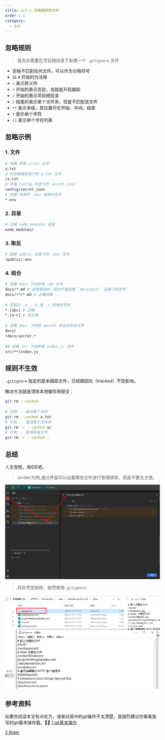 ```yaml
---
title: Git-1.忽略跟踪的文件
order : 1
category:
  - Git
---
```


## 忽略规则

> 首先你需要在项目根目录下新建一个 `.gitignore` 文件

+ 空格不匹配任何文件，可以作为分隔符号
+ 以 `#` 开始的为注释
+ `\` 表示转义符
+ `!` 开始的表示否定，也就是开启跟踪
+ `/` 开始的表示项目根目录
+ `/` 结尾的表示某个文件夹，但是不匹配该文件
+ `**` 表示多级，其位置可在开始，中间，结束
+ `?` 表示单个字符
+ `[]` 表示单个字符列表

## 忽略示例

### 1. 文件

```bash
# 忽略 所有 a.txt 文件
a.txt
# 仅忽略根目录下的 a.txt 文件
/a.txt
# 忽略 config 目录下的 secret.json
config/secret.json
# 忽略 所有的 .env 结尾的文件
*.env
```

### 2. 目录

```bash
# 忽略 node_modules 目录
node_modules/
```

### 3. 取反

```bash
# 跟踪 public 目录下的 .env 文件
!public/.env
```

### 4. 组合

```bash
# 忽略 docs 下的所有 .md 文件
docs/*.md # 这是错误的，因为不能忽略 `docs/git/` 目录下的文件
docs/**/*.md # 正确结果

# 忽略以 .a 、.b 或 .c 结尾的文件
*.[abc] # 正确
*.[a-c] # 也正确

# 忽略 docs 下的除 secret 命名的所有文件
docs/
!docs/secret.*

## 忽略 src 下的所有 index.js 文件
src/**/index.js
```

## 规则不生效

`.gitignore` 指定的是未跟踪文件，已经跟踪的（tracked）不受影响。

解决方法就是清除本地缓存再提交：

```bash
git rm --cached

# 示例 -- 取消某个文件
git rm --cached a.txt
# 示例 -- 取消某个文件夹
git rm -r --cached a/
# 示例 -- 取消所有文件
git rm -r --cached .
```
## 总结

<ChatMessage avatar="../../assets/emoji/blzt.png" :avatarWidth="40">
人生苦短，用IDE吧。
</ChatMessage>

> 以rider为例,通过界面可以设置哪些文件进行管理排除，简直不要太方便。


![ide.png](assets%2Fide.png)
>并非凭空排除，依然使用`.gitignore` 

![idegitignore.png](assets%2Fidegitignore.png)

## 参考资料
如果你阅读本文有点吃力，或者对其中的git操作不太清楚，我强烈建议你看看我写的git基本操作篇。🤦‍♂️
[1.git基本操作](../git/README.md)

[2.Rider](https://www.jetbrains.com/zh-cn/rider/)